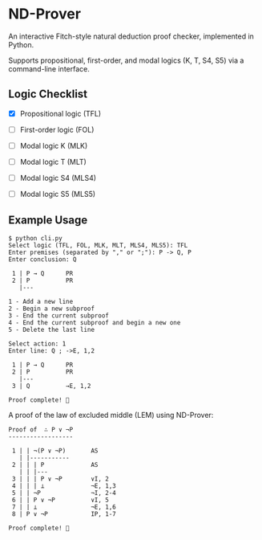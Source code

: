 # ND-Prover

An interactive Fitch-style natural deduction proof checker, implemented in Python.

Supports propositional, first-order, and modal logics (K, T, S4, S5) via a command-line interface.


## Logic Checklist

- [x] Propositional logic (TFL)
- [ ] First-order logic (FOL)
- [ ] Modal logic K (MLK)
- [ ] Modal logic T (MLT)
- [ ] Modal logic S4 (MLS4)
- [ ] Modal logic S5 (MLS5)


## Example Usage

```
$ python cli.py
Select logic (TFL, FOL, MLK, MLT, MLS4, MLS5): TFL
Enter premises (separated by "," or ";"): P -> Q, P
Enter conclusion: Q

 1 | P → Q      PR
 2 | P          PR
   |---

1 - Add a new line
2 - Begin a new subproof
3 - End the current subproof
4 - End the current subproof and begin a new one
5 - Delete the last line

Select action: 1
Enter line: Q ; ->E, 1,2

 1 | P → Q      PR
 2 | P          PR
   |---
 3 | Q          →E, 1,2

Proof complete! 🎉
```

A proof of the law of excluded middle (LEM) using ND-Prover: 

```
Proof of  ∴ P ∨ ¬P
------------------

 1 | | ¬(P ∨ ¬P)       AS
   | |-----------      
 2 | | | P             AS
   | | |---            
 3 | | | P ∨ ¬P        ∨I, 2
 4 | | | ⊥             ¬E, 1,3
 5 | | ¬P              ¬I, 2-4
 6 | | P ∨ ¬P          ∨I, 5
 7 | | ⊥               ¬E, 1,6
 8 | P ∨ ¬P            IP, 1-7

Proof complete! 🎉
```
